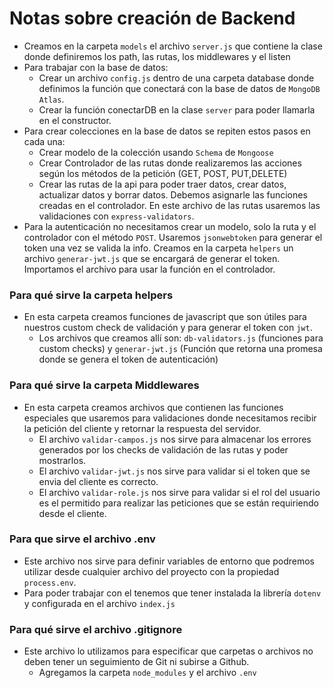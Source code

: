 # Notas sobre creación de Backend

- Creamos en la carpeta `models` el archivo `server.js` que contiene la clase donde definiremos los path, las rutas, los middlewares y el listen
- Para trabajar con la base de datos:
  - Crear un archivo `config.js` dentro de una carpeta database donde definimos la función que conectará con la base de datos de `MongoDB Atlas`.
  - Crear la función conectarDB en la clase `server` para poder llamarla en el constructor.
- Para crear colecciones en la base de datos se repiten estos pasos en cada una:
  - Crear modelo de la colección usando `Schema` de `Mongoose`
  - Crear Controlador de las rutas donde realizaremos las acciones según los métodos de la petición (GET, POST, PUT,DELETE)
  - Crear las rutas de la api para poder traer datos, crear datos, actualizar datos y borrar datos. Debemos asignarle las funciones creadas en el controlador. En este archivo de las rutas usaremos las validaciones con `express-validators`.
- Para la autenticación no necesitamos crear un modelo, solo la ruta y el controlador con el método `POST`. Usaremos `jsonwebtoken` para generar el token una vez se valida la info. Creamos en la carpeta `helpers` un archivo `generar-jwt.js` que se encargará de generar el token. Importamos el archivo para usar la función en el controlador.

### Para qué sirve la carpeta helpers

- En esta carpeta creamos funciones de javascript que son útiles para nuestros custom check de validación y para generar el token con `jwt`.
  - Los archivos que creamos allí son: `db-validators.js` (funciones para custom checks) y `generar-jwt.js` (Función que retorna una promesa donde se genera el token de autenticación)

### Para qué sirve la carpeta Middlewares

- En esta carpeta creamos archivos que contienen las funciones especiales que usaremos para validaciones donde necesitamos recibir la petición del cliente y retornar la respuesta del servidor.
  - El archivo `validar-campos.js` nos sirve para almacenar los errores generados por los checks de validación de las rutas y poder mostrarlos.
  - El archivo `validar-jwt.js` nos sirve para validar si el token que se envia del cliente es correcto.
  - El archivo `validar-role.js` nos sirve para validar si el rol del usuario es el permitido para realizar las peticiones que se están requiriendo desde el cliente.

### Para que sirve el archivo .env

- Este archivo nos sirve para definir variables de entorno que podremos utilizar desde cualquier archivo del proyecto con la propiedad `process.env`.
- Para poder trabajar con el tenemos que tener instalada la librería `dotenv` y configurada en el archivo `index.js`

### Para qué sirve el archivo .gitignore

- Este archivo lo utilizamos para especificar que carpetas o archivos no deben tener un seguimiento de Git ni subirse a Github.
  - Agregamos la carpeta `node_modules` y el archivo `.env`
